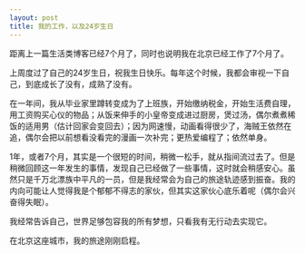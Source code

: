 ```yaml
---
layout: post
title: 我的工作，以及24岁生日
---
```


距离上一篇生活类博客已经7个月了，同时也说明我在北京已经工作了7个月了。

上周度过了自己的24岁生日，祝我生日快乐。每年这个时候，我都会审视一下自己，到底成长了没有，成熟了没有。

在一年间，我从毕业家里蹲转变成为了上班族，开始缴纳税金，开始生活费自理，用工资购买心仪的物品；从饭来伸手的小皇帝变成进过厨房，煲过汤，偶尔煮煮稀饭的适用男（估计回家会变回去）；因为网速慢，动画看得很少了，海贼王依然在追，偶尔会把以前想看没看完的漫画一次补完；更热爱编程了；依然单身。

1年，或者7个月，其实是一个很短的时间，稍微一松手，就从指间流过去了。但是稍微回顾这一年发生的事情，发现自己已经做了一些事情，这时就会稍感安心。虽然只是千万北漂族中平凡的一员，但是我经常会为自己的旅途轨迹感到振奋。我的内向可能让人觉得我是个郁郁不得志的家伙，但其实这家伙心底乐着呢（偶尔会兴奋得失眠）。

我经常告诉自己，世界足够包容我的所有梦想，只看我有无行动去实现它。

在北京这座城市，我的旅途刚刚启程。
